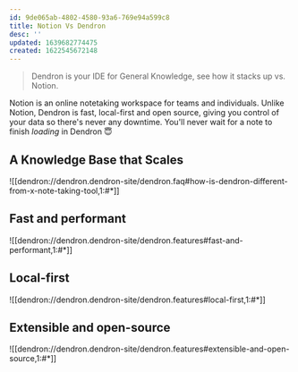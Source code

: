 ```yaml
---
id: 9de065ab-4802-4580-93a6-769e94a599c8
title: Notion Vs Dendron
desc: ''
updated: 1639682774475
created: 1622545672148
---
```


> Dendron is your IDE for General Knowledge, see how it stacks up vs. Notion.

Notion is an online notetaking workspace for teams and individuals. Unlike Notion, Dendron is fast, local-first and open source, giving you control of your data so there's never any downtime. You'll never wait for a note to finish *loading* in Dendron 😇

## A Knowledge Base that Scales
![[dendron://dendron.dendron-site/dendron.faq#how-is-dendron-different-from-x-note-taking-tool,1:#*]]

## Fast and performant

![[dendron://dendron.dendron-site/dendron.features#fast-and-performant,1:#*]]

## Local-first

![[dendron://dendron.dendron-site/dendron.features#local-first,1:#*]]

## Extensible and open-source

![[dendron://dendron.dendron-site/dendron.features#extensible-and-open-source,1:#*]]

